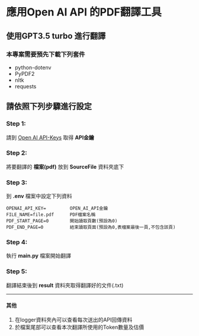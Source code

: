 # 應用Open AI API 的PDF翻譯工具
## 使用GPT3.5 turbo 進行翻譯
### 本專案需要預先下載下列套件

- python-dotenv
- PyPDF2
- nltk
- requests

## 請依照下列步驟進行設定

### Step 1:
請到 [Open AI API-Keys](https://platform.openai.com/account/api-keys) 取得 **API金鑰**

### Step 2:
將要翻譯的 **檔案(pdf)** 放到 **SourceFile** 資料夾底下

### Step 3:
到 **.env** 檔案中設定下列資料
```text
OPENAI_API_KEY=         OPEN_AI_API金鑰
FILE_NAME=file.pdf      PDF檔案名稱
PDF_START_PAGE=0        開始讀取頁數(預設為0)
PDF_END_PAGE=0          結束讀取頁面(預設為0,表檔案最後一頁,不包含該頁)
```
### Step 4:
執行 **main.py** 檔案開始翻譯

### Step 5:
翻譯結束後到 **result** 資料夾取得翻譯好的文件(.txt)

---
#### 其他
1. 在logger資料夾內可以查看每次送出的API回傳資料
2. 於檔案尾部可以查看本次翻譯所使用的Token數量及估價